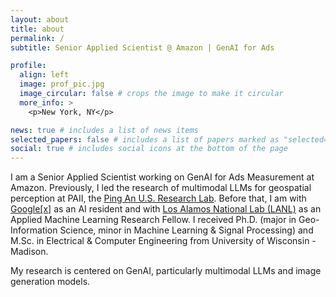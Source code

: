 ```yaml
---
layout: about
title: about
permalink: /
subtitle: Senior Applied Scientist @ Amazon | GenAI for Ads

profile:
  align: left
  image: prof_pic.jpg
  image_circular: false # crops the image to make it circular
  more_info: >
    <p>New York, NY</p>

news: true # includes a list of news items
selected_papers: false # includes a list of papers marked as "selected={true}"
social: true # includes social icons at the bottom of the page
---
```


I am a Senior Applied Scientist working on GenAI for Ads Measurement at Amazon. Previously, I led the research of multimodal LLMs for geospatial perception at PAII, the [Ping An U.S. Research Lab](https://www.linkedin.com/company/paii-inc/about/). Before that, I am with [Google[x]](https://x.company/projects/tapestry/) as an AI resident and with [Los Alamos National Lab (LANL)](https://www.lanl.gov/engage/collaboration/internships/summer-schools/applied-machine-learning-fellowship) as an Applied Machine Learning Research Fellow. I received Ph.D. (major in Geo-Information Science, minor in Machine Learning & Signal Processing) and M.Sc. in Electrical & Computer Engineering from University of Wisconsin - Madison.

My research is centered on GenAI, particularly multimodal LLMs and image generation models.
